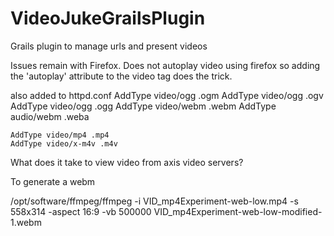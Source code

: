 VideoJukeGrailsPlugin
=====================

Grails plugin to manage urls and present videos

Issues remain with Firefox. 
Does not autoplay video using firefox so adding the 'autoplay' attribute to the video tag does the trick.

also added to httpd.conf
    AddType video/ogg .ogm
    AddType video/ogg .ogv
    AddType video/ogg .ogg
    AddType video/webm .webm
    AddType audio/webm .weba

    AddType video/mp4 .mp4
    AddType video/x-m4v .m4v
     

What does it take to view video from axis video servers?
 

To generate a webm

/opt/software/ffmpeg/ffmpeg -i VID_mp4Experiment-web-low.mp4 -s 558x314 -aspect 16:9 -vb 500000 VID_mp4Experiment-web-low-modified-1.webm
